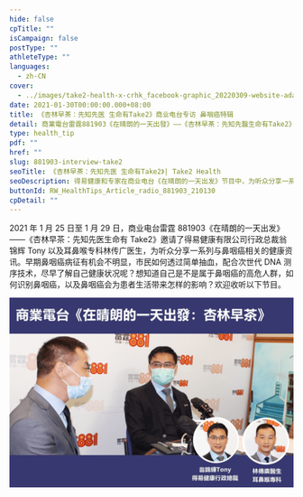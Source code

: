 ```yaml
---
hide: false
cpTitle: ""
isCampaign: false
postType: ""
athleteType: ""
languages:
  - zh-CN
cover:
  - ../images/take2-health-x-crhk_facebook-graphic_20220309-website-adaptation-ai-new1_-1.png
date: 2021-01-30T00:00:00.000+08:00
title: 《杏林早茶：先知先医 生命有Take2》商业电台专访 鼻咽癌特辑
detail: 商業電台雷霆881903《在晴朗的一天出發》——《杏林早茶：先知先醫生命有Take2》邀請了得易健康有限公司行政總裁翁錦輝Tony以及耳鼻喉專科林傳廣醫生，為聽眾分享一系列與鼻咽癌相關的健康資訊。
type: health_tip
pdf: ""
href: ""
slug: 881903-interview-take2
seoTitle: 《杏林早茶：先知先医 生命有Take2》| Take2 Health
seoDescription: 得易健康和专家在商业电台《在晴朗的一天出发》节目中，为听众分享一系列与鼻咽癌相关的健康资讯。教大家识别鼻咽癌病症，以及如何以NGS技术，透过验血了解自己的健康状况。
buttonId: RW_HealthTips_Article_radio_881903_210130
cpDetail: ""
---
```

2021 年 1 月 25 日至 1 月 29 日，商业电台雷霆 881903《在晴朗的一天出发》——《杏林早茶：先知先医生命有 Take2》邀请了得易健康有限公司行政总裁翁锦辉 Tony 以及耳鼻喉专科林传广医生，为听众分享一系列与鼻咽癌相关的健康资讯。早期鼻咽癌病征有机会不明显，市民如何透过简单抽血，配合次世代 DNA 测序技术，尽早了解自己健康状况呢？想知道自己是不是属于鼻咽癌的高危人群，如何识别鼻咽癌，以及鼻咽癌会为患者生活带来怎样的影响？欢迎收听以下节目。

![](../images/rw-health-tips-take2-health-x-crhk.webp)

### <Audio src="/audios/final_01.mp3" title="第一集：最近为什么有更多人关注鼻咽癌？" describe="了解鼻咽癌的高危因素，以及如何注意日常饮食和生活习惯。"/>

### <Audio src="/audios/final_02.mp3" title="第二集：如何识别鼻咽癌及一般检测方法" describe="了解鼻咽癌的常见病征，以及抽血验早期鼻咽癌的技术。"/>

### <Audio src="/audios/final_03.mp3" title="第三集：鼻咽癌为生活和身心带来的影响" describe="讲解鼻咽癌的治疗手段，以及鼻咽癌为患者日常生活带来的影响。"/>

### <Audio src="/audios/final_04.mp3" title="第四集：早期鼻咽癌筛查与家庭幸福的关系" describe="嘉宾分享实际例子，阐述早期鼻咽癌筛查对家庭带来的重要影响。"/>

### <Audio src="/audios/final_05.mp3" title="第五集：验血能找到无病征的鼻咽癌患者" describe="介绍早期鼻咽癌筛查的最新技术及分析其优势。"/>